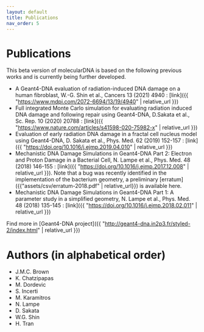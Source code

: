 ```yaml
---
layout: default
title: Publications
nav_order: 5
---
```


# Publications
This beta version of molecularDNA is based on the following previous works and is currently being further developed.
- A Geant4-DNA evaluation of radiation-induced DNA damage on a human fibroblast, W.-G. Shin et al., Cancers 13 (2021) 4940 : [link]({{ "https://www.mdpi.com/2072-6694/13/19/4940" | relative_url }})
- Full integrated Monte Carlo simulation for evaluating radiation induced DNA damage and following repair using Geant4-DNA, D.Sakata et al., Sc. Rep. 10 (2020) 20788 : [link]({{ "https://www.nature.com/articles/s41598-020-75982-x" | relative_url }})
- Evaluation of early radiation DNA damage in a fractal cell nucleus model using Geant4-DNA, D. Sakata et al., Phys. Med. 62 (2019) 152-157 : [link]({{ "https://doi.org/10.1016/j.ejmp.2019.04.010" | relative_url }})
- Mechanistic DNA Damage Simulations in Geant4-DNA Part 2: Electron and Proton Damage in a Bacterial Cell, N. Lampe et al., Phys. Med. 48 (2018) 146-155 : [link]({{ "https://doi.org/10.1016/j.ejmp.2017.12.008" | relative_url }}). Note that a bug was recently identified in the implementation of the bacterium geometry, a preliminary [erratum]({{"assets/csv/erratum-2018.pdf" | relative_url}}) is available here. 
- Mechanistic DNA Damage Simulations in Geant4-DNA Part 1: A parameter study in a simplified geometry, N. Lampe et al., Phys. Med. 48 (2018) 135-145 : [link]({{ "https://doi.org/10.1016/j.ejmp.2018.02.011" | relative_url }})

Find more in [Geant4-DNA project]({{ "http://geant4-dna.in2p3.fr/styled-2/index.html" | relative_url }})

# Authors (in alphabetical order)

- J.M.C. Brown 
- K. Chatzipapas
- M. Dordevic
- S. Incerti
- M. Karamitros
- N. Lampe 
- D. Sakata
- W.G. Shin
- H. Tran
